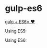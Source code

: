 # gulp-es6

[gulp + ES6= ❤](https://medium.com/@dleitee/gulp-es2015-b2070a723367)

Using ES5:

Using ES6:
